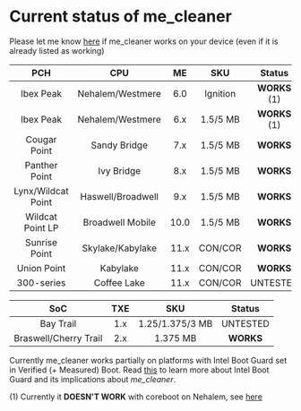 # Current status of me_cleaner
Please let me know [here](https://github.com/corna/me_cleaner/issues/3) if me_cleaner works on your device (even if it is already listed as working)

| PCH               | CPU               | ME   | SKU      | Status	 |
|:-----------------:|:-----------------:|:----:|:--------:|:------------:|
| Ibex Peak         | Nehalem/Westmere  | 6.0  | Ignition | **WORKS** (1)|
| Ibex Peak         | Nehalem/Westmere  | 6.x  | 1.5/5 MB | **WORKS** (1)|
| Cougar Point      | Sandy Bridge      | 7.x  | 1.5/5 MB | **WORKS**    |
| Panther Point     | Ivy Bridge        | 8.x  | 1.5/5 MB | **WORKS**    |
| Lynx/Wildcat Point| Haswell/Broadwell | 9.x  | 1.5/5 MB | **WORKS**    |
| Wildcat  Point LP | Broadwell Mobile	| 10.0 | 1.5/5 MB | **WORKS**    |
| Sunrise Point     | Skylake/Kabylake	| 11.x | CON/COR  | **WORKS**    |
| Union Point       | Kabylake	        | 11.x | CON/COR  | **WORKS**    |
| 300-series        | Coffee Lake       | 11.x | CON/COR  | UNTESTED     |

| SoC                   | TXE | SKU             | Status      |
|:---------------------:|:---:|:---------------:|:------------:|
| Bay Trail             | 1.x | 1.25/1.375/3 MB | UNTESTED     |
| Braswell/Cherry Trail | 2.x | 1.375 MB        | **WORKS**    |

Currently me_cleaner works partially on platforms with Intel Boot Guard set in Verified (+ Measured) Boot. Read [this](https://github.com/corna/me_cleaner/wiki/Intel-Boot-Guard) to learn more about Intel Boot Guard and its implications about _me_cleaner_.

(1) Currently it **DOESN'T WORK** with coreboot on Nehalem, see [here](https://github.com/corna/me_cleaner/issues/19)